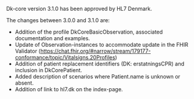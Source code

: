Dk-core version 3.1.0 has been approved by HL7 Denmark. 

The changes between 3.0.0 and 3.1.0 are: 
* Addition of the profile DkCoreBasicObservation, associated documentation and examples.
* Update of Observation-instances to accommodate update in the FHIR Validator (https://chat.fhir.org/#narrow/stream/179177-conformance/topic/Vitalsigns.20Profiles)
* Addition of patient replacement identifiers (DK: erstatningsCPR) and inclusion in DkCorePatient. 
* Added description of scenarios where Patient.name is unknown or absent.
* Addition of link to hl7.dk on the index-page.